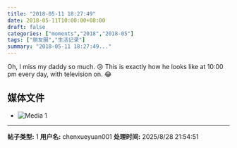 ```yaml
---
title: "2018-05-11 18:27:49"
date: 2018-05-11T10:00:00+08:00
draft: false
categories: ["moments","2018","2018-05"]
tags: ["朋友圈","生活记录"]
summary: "2018-05-11 18:27:49..."
---
```


Oh, I miss my daddy so much. 😢
This is exactly how he looks like at 10:00 pm every day, with television on. 😂

## 媒体文件

- ![Media 1](/Moments/photos/2018-05-11/201805111827490.jpg)

---

**帖子类型:** 1
**用户名:** chenxueyuan001
**处理时间:** 2025/8/28 21:54:51